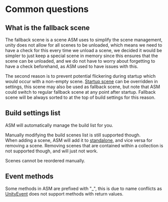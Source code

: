 # Common questions

## What is the fallback scene

The fallback scene is a scene ASM uses to simplify the scene management, unity does not allow for all scenes to be unloaded, which means we need to have a check for this every time we unload a scene, we decided it would be simpler to just keep a special scene in memory since this ensures that the scene can be unloaded, and we do not have to worry about forgetting to have a check beforehand, as ASM used to have issues with this.

The second reason is to prevent potential flickering during startup which would occur with a non-empty scene. [Startup scene](Scene%20manager%20window.md#startup-page) can be overridden in settings, this scene may also be used as fallback scene, but note that ASM could switch to regular fallback scene at any point after startup. Fallback scene will be always sorted to at the top of build settings for this reason.

## Build settings list

ASM will automatically manage the build list for you.

Manually modifying the build scenes list is still supported though.\
When adding a scene, ASM will add it to [standalone](Standalone%20scenes.md), and vice versa for removing a scene. Removing scenes that are contained within a collection is not supported though, and will just not work.

Scenes cannot be reordered manually.

## Event methods

Some methods in ASM are prefixed with "\_", this is due to name conflicts as [UnityEvent](https://docs.unity3d.com/Manual/UnityEvents.html) does not support methods with return values.